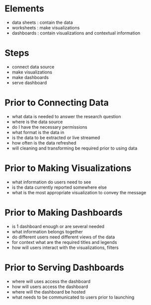 # Elements

- data sheets : contain the data
- worksheets : make visualizations
- dashboards : contain visualizations and contextual information
# Steps

- connect data source
- make visualizations
- make dashboards
- serve dashboard

# Prior to Connecting Data

- what data is needed to answer the research question
- where is the data source
- do I have the necessary permissions
- what format is the data in
- is the data to be extracted or live streamed
- how often is the data refreshed
- will cleaning and transforming be required prior to using data

# Prior to Making Visualizations

- what information do users need to see
- is the data currently reported somewhere else
- what is the most appropriate visualization to convey the message

# Prior to Making Dashboards

- is 1 dashboard enough or are several needed
- what information belongs together
- do different users need different views of the data
- for context what are the required titles and legends
- how will users interact with the visualizations, filters

# Prior to Serving Dashboards

- where will uses access the dashboard
- how will users access the dashboard
- where will the dashboard be hosted
- what needs to be communicated to users prior to launching

